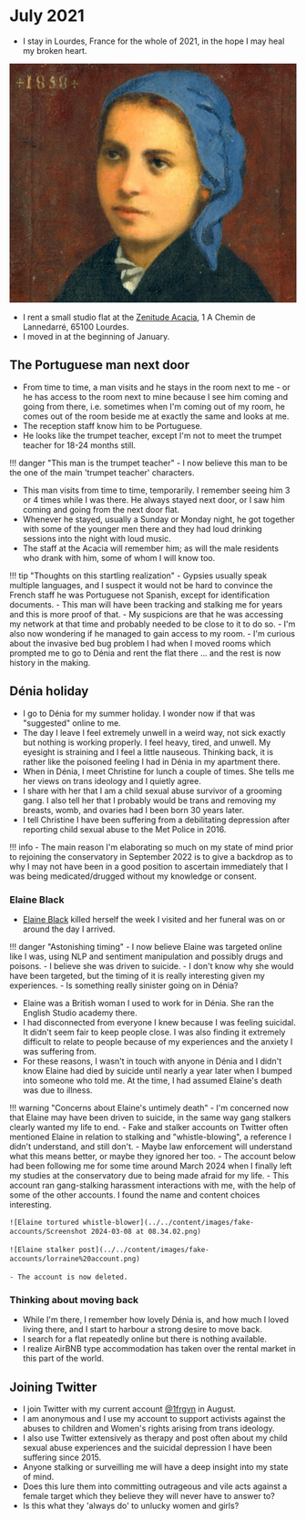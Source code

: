 # July 2021

- I stay in Lourdes, France for the whole of 2021, in the hope I may heal my broken heart. 

![Bernadette](../../content/images/bernadette.jpg)

- I rent a small studio flat at the [Zenitude Acacia](https://www.zenitude-hotel-residences.com/fr_FR/residence/lourdes/121), 1 A Chemin de Lannedarré, 65100 Lourdes.
- I moved in at the beginning of January.

## The Portuguese man next door 

- From time to time, a man visits and he stays in the room next to me - or he has access to the room next to mine because I see him coming and going from there, i.e. sometimes when I'm coming out of my room, he comes out of the room beside me at exactly the same and looks at me.
- The reception staff know him to be Portuguese. 
- He looks like the trumpet teacher, except I'm not to meet the trumpet teacher for 18-24 months still.

!!! danger "This man is the trumpet teacher"
    - I now believe this man to be the one of the main 'trumpet teacher' characters.

- This man visits from time to time, temporarily. I remember seeing him 3 or 4 times while I was there. He always stayed next door, or I saw him coming and going from the next door flat.
- Whenever he stayed, usually a Sunday or Monday night, he got together with some of the younger men there and they had loud drinking sessions into the night with loud music.
- The staff at the Acacia will remember him; as will the male residents who drank with him, some of whom I will know too.

!!! tip "Thoughts on this startling realization"
    - Gypsies usually speak multiple languages, and I suspect it would not be hard to convince the French staff he was Portuguese not Spanish, except for identification documents.
    - This man will have been tracking and stalking me for years and this is more proof of that.
    - My suspicions are that he was accessing my network at that time and probably needed to be close to it to do so.
    - I'm also now wondering if he managed to gain access to my room.
    - I'm curious about the invasive bed bug problem I had when I moved rooms which prompted me to go to Dénia and rent the flat there ... and the rest is now history in the making.

## Dénia holiday

- I go to Dénia for my summer holiday. I wonder now if that was "suggested" online to me.
- The day I leave I feel extremely unwell in a weird way, not sick exactly but nothing is working properly. I feel heavy, tired, and unwell. My eyesight is straining and I feel a little nauseous. Thinking back, it is rather like the poisoned feeling I had in Dénia in my apartment there.
- When in Dénia, I meet Christine for lunch a couple of times. She tells me her views on trans ideology and I quietly agree. 
- I share with her that I am a child sexual abuse survivor of a grooming gang. I also tell her that I probably would be trans and removing my breasts, womb, and ovaries had I been born 30 years later.
- I tell Christine I have been suffering from a debilitating depression after reporting child sexual abuse to the Met Police in 2016.

!!! info
    - The main reason I'm elaborating so much on my state of mind prior to rejoining the conservatory in September 2022 is to give a backdrop as to why I may not have been in a good position to ascertain immediately that I was being medicated/drugged without my knowledge or consent.

### Elaine Black 

- [Elaine Black](../early-years/2008.md#working-for-elaine-black) killed herself the week I visited and her funeral was on or around the day I arrived. 

!!! danger "Astonishing timing"
    - I now believe Elaine was targeted online like I was, using NLP and sentiment manipulation and possibly drugs and poisons.
    - I believe she was driven to suicide.
    - I don't know why she would have been targeted, but the timing of it is really interesting given my experiences. 
    - Is something really sinister going on in Dénia?

- Elaine was a British woman I used to work for in Dénia. She ran the English Studio academy there. 
- I had disconnected from everyone I knew because I was feeling suicidal. It didn't seem fair to keep people close. I was also finding it extremely difficult to relate to people because of my experiences and the anxiety I was suffering from.
- For these reasons, I wasn't in touch with anyone in Dénia and I didn't know Elaine had died by suicide until nearly a year later when I bumped into someone who told me. At the time, I had assumed Elaine's death was due to illness.

!!! warning "Concerns about Elaine's untimely death"
    - I'm concerned now that Elaine may have been driven to suicide, in the same way gang stalkers clearly wanted my life to end.
    - Fake and stalker accounts on Twitter often mentioned Elaine in relation to stalking and "whistle-blowing", a reference I didn't understand, and still don't. 
    - Maybe law enforcement will understand what this means better, or maybe they ignored her too.
    - The account below had been following me for some time around March 2024 when I finally left my studies at the conservatory due to being made afraid for my life.
    - This account ran gang-stalking harassment interactions with me, with the help of some of the other accounts. I found the name and content choices interesting.

    ![Elaine tortured whistle-blower](../../content/images/fake-accounts/Screenshot 2024-03-08 at 08.34.02.png)

    ![Elaine stalker post](../../content/images/fake-accounts/lorraine%20account.png)

    - The account is now deleted.

### Thinking about moving back

- While I'm there, I remember how lovely Dénia is, and how much I loved living there, and I start to harbour a strong desire to move back.
- I search for a flat repeatedly online but there is nothing available.
- I realize AirBNB type accommodation has taken over the rental market in this part of the world.

## Joining Twitter

- I join Twitter with my current account [@1frgvn](https://x.com/1FRGVN) in August.
- I am anonymous and I use my account to support activists against the abuses to children and Women's rights arising from trans ideology. 
- I also use Twitter extensively as therapy and post often about my child sexual abuse experiences and the suicidal depression I have been suffering since 2015.
- Anyone stalking or surveilling me will have a deep insight into my state of mind.
- Does this lure them into committing outrageous and vile acts against a female target which they believe they will never have to answer to?
- Is this what they 'always do' to unlucky women and girls?
